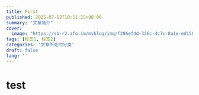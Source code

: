 ```yaml
---
title: First
published: 2025-07-12T10:11:15+08:00
summary: "文章简介"
cover:
  image: "https://sb-r2.afo.im/myblog/img/f286ef4d-326c-4c7c-8a1e-ed150937a12b.webp"
tags: [标签1, 标签2]
categories: '文章所处的分类'
draft: false 
lang: ''
---
```


# test